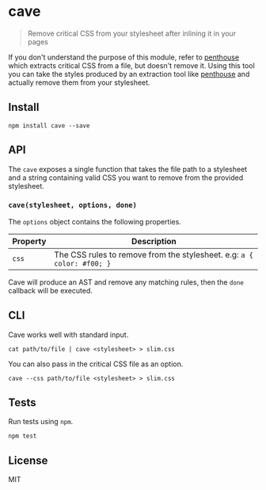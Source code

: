 # cave

> Remove critical CSS from your stylesheet after inlining it in your pages

If you don't understand the purpose of this module, refer to [penthouse][1] which extracts critical CSS from a file, but doesn't remove it. Using this tool you can take the styles produced by an extraction tool like [penthouse][1] and actually remove them from your stylesheet.

## Install

```shell
npm install cave --save
```

## API

The `cave` exposes a single function that takes the file path to a stylesheet and a string containing valid CSS you want to remove from the provided stylesheet.

### `cave(stylesheet, options, done)`

The `options` object contains the following properties.

Property | Description
---------|-----------------------------------------------------------------------
`css`    | The CSS rules to remove from the stylesheet. e.g: `a { color: #f00; }`

Cave will produce an AST and remove any matching rules, then the `done` callback will be executed.

## CLI

Cave works well with standard input.

```shell
cat path/to/file | cave <stylesheet> > slim.css
```

You can also pass in the critical CSS file as an option.

```shell
cave --css path/to/file <stylesheet> > slim.css
```

## Tests

Run tests using `npm`.

```shell
npm test
```

## License

MIT

[1]: https://github.com/pocketjoso/penthouse
